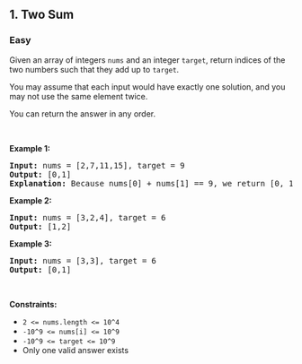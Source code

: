 <h2><a href="https://leetcode.com/problems/two-sum/"></a>1. Two Sum</h2>
<h3>Easy</h3>

<div>
<p>Given an array of integers <code>nums</code> and an integer <code>target</code>, return indices of the two numbers such that they add up to <code>target</code>.

You may assume that each input would have exactly one solution, and you may not use the same element twice.

You can return the answer in any order.</p>

<p>&nbsp;</p>
<p><strong class="example">Example 1:</strong></p>
<pre><strong>Input:</strong> nums = [2,7,11,15], target = 9
<strong>Output:</strong> [0,1]
<strong>Explanation:</strong> Because nums[0] + nums[1] == 9, we return [0, 1].
</pre>
<p><strong class="example">Example 2:</strong></p>
<pre><strong>Input:</strong> nums = [3,2,4], target = 6
<strong>Output:</strong> [1,2]
</pre>
<p><strong class="example">Example 3:</strong></p>
<pre><strong>Input:</strong> nums = [3,3], target = 6
<strong>Output:</strong> [0,1]
</pre>

<p>&nbsp;</p>
<p><strong>Constraints:</strong></p>

<ul>
	<li><code>2 &lt;= nums.length &lt;= 10^4</code></li>
    <li><code>-10^9 &lt;= nums[i] &lt;= 10^9</code></li>
    <li><code>-10^9 &lt;= target &lt;= 10^9</code></li>
    <li>Only one valid answer exists</li>
</ul>
</div>
